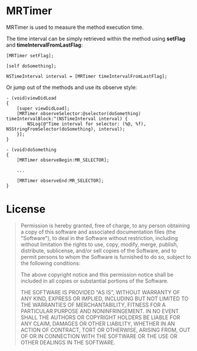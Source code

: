 MRTimer
=======

MRTimer is used to measure the method execution time.

The time interval can be simply retrieved within the method using **setFlag** and **timeIntervalFromLastFlag**:

    [MRTimer setFlag];
    
    [self doSomething];
    
    NSTimeInterval interval = [MRTimer timeIntervalFromLastFlag];
    
Or jump out of the methods and use its observe style:

    - (void)viewDidLoad 
    {
        [super viewDidLoad];
        [MRTimer observeSelector:@selector(doSomething) timeIntervalBlock:^(NSTimeInterval interval) {
            NSLog(@"Time interval for selector: (%@, %f), NSStringFromSelector(doSomething), interval);
        }];
    }
    
    - (void)doSomething
    {
        [MRTimer observeBegin:MR_SELECTOR];
        
        ...
        
        [MRTimer observeEnd:MR_SELECTOR];
    }

License
=======
> Permission is hereby granted, free of charge, to any person obtaining a copy
> of this software and associated documentation files (the "Software"), to deal
> in the Software without restriction, including without limitation the rights
> to use, copy, modify, merge, publish, distribute, sublicense, and/or sell
> copies of the Software, and to permit persons to whom the Software is
> furnished to do so, subject to the following conditions:
>
> The above copyright notice and this permission notice shall be included in
> all copies or substantial portions of the Software.
>        
> THE SOFTWARE IS PROVIDED "AS IS", WITHOUT WARRANTY OF ANY KIND, EXPRESS OR
> IMPLIED, INCLUDING BUT NOT LIMITED TO THE WARRANTIES OF MERCHANTABILITY,
> FITNESS FOR A PARTICULAR PURPOSE AND NONINFRINGEMENT. IN NO EVENT SHALL THE
> AUTHORS OR COPYRIGHT HOLDERS BE LIABLE FOR ANY CLAIM, DAMAGES OR OTHER
> LIABILITY, WHETHER IN AN ACTION OF CONTRACT, TORT OR OTHERWISE, ARISING FROM,
> OUT OF OR IN CONNECTION WITH THE SOFTWARE OR THE USE OR OTHER DEALINGS IN
> THE SOFTWARE.
